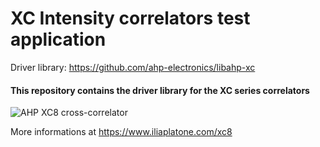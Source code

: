 # XC Intensity correlators test application

Driver library: https://github.com/ahp-electronics/libahp-xc

#### This repository contains the driver library for the XC series correlators

![AHP XC8 cross-correlator](https://iliaplatone.com/Pictures/XC8_small.png "XC8")

More informations at https://www.iliaplatone.com/xc8
